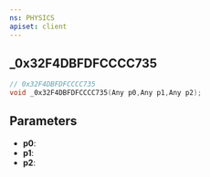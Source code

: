 ```yaml
---
ns: PHYSICS
apiset: client
---
```

## _0x32F4DBFDFCCCC735

```c
// 0x32F4DBFDFCCCC735
void _0x32F4DBFDFCCCC735(Any p0,Any p1,Any p2);
```


## Parameters
* **p0**:
* **p1**:
* **p2**:
